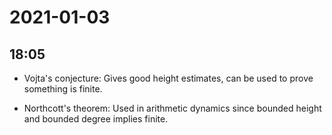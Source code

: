 # 2021-01-03

## 18:05

- Vojta's conjecture: 
  Gives good height estimates, can be used to prove something is finite.

- Northcott's theorem: 
  Used in arithmetic dynamics since bounded height and bounded degree implies finite.



